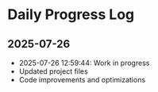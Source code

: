 # Daily Progress Log

## 2025-07-26
- 2025-07-26 12:59:44: Work in progress
- Updated project files
- Code improvements and optimizations


